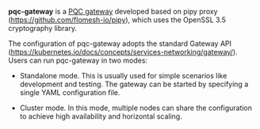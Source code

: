 **pqc-gateway** is a [PQC gateway](https://github.com/pqfif-oss/web/wiki/Gemini-:-What's-PQC-Gateway%3F) developed based on pipy proxy (https://github.com/flomesh-io/pipy), which uses the OpenSSL 3.5 cryptography library.

The configuration of pqc-gateway adopts the standard Gateway API (https://kubernetes.io/docs/concepts/services-networking/gateway/). Users can run pqc-gateway in two modes:

* Standalone mode. This is usually used for simple scenarios like development and testing. The gateway can be started by specifying a single YAML configuration file.

* Cluster mode. In this mode, multiple nodes can share the configuration to achieve high availability and horizontal scaling.
